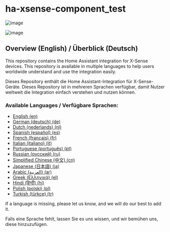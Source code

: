 # ha-xsense-component_test

![image](https://github.com/user-attachments/assets/8e05446e-bc14-4a21-9f6d-8e9f9defd630)

![image](https://github.com/user-attachments/assets/fbe7e69b-9204-4de4-a245-e0e2bdbd7f73)



## Overview (English) / Überblick (Deutsch)

This repository contains the Home Assistant integration for X-Sense devices. This repository is available in multiple languages to help users worldwide understand and use the integration easily.

Dieses Repository enthält die Home Assistant-Integration für X-Sense-Geräte. Dieses Repository ist in mehreren Sprachen verfügbar, damit Nutzer weltweit die Integration einfach verstehen und nutzen können.

### Available Languages / Verfügbare Sprachen:

- [English (en)](https://github.com/Jarnsen/ha-xsense-component_test/tree/main/readme/README_en.md)
- [German (deutsch) (de)](./README_de.md)
- [Dutch (nederlands) (nl)](./README_nl.md)
- [Spanish (español) (es)](./README_es.md)
- [French (français) (fr)](./README_fr.md)
- [Italian (italiano) (it)](./README_it.md)
- [Portuguese (português) (pt)](./README_pt.md)
- [Russian (русский) (ru)](./README_ru.md)
- [Simplified Chinese (中文) (cn)](./README_cn.md)
- [Japanese (日本語) (ja)](./README_ja.md)
- [Arabic (العربية) (ar)](./README_ar.md)
- [Greek (Ελληνικά) (el)](./README_el.md)
- [Hindi (हिन्दी) (hi)](./README_hi.md)
- [Polish (polski) (pl)](./README_pl.md)
- [Turkish (türkçe) (tr)](./README_tr.md)

If a language is missing, please let us know, and we will do our best to add it.

Falls eine Sprache fehlt, lassen Sie es uns wissen, und wir bemühen uns, diese hinzuzufügen.

